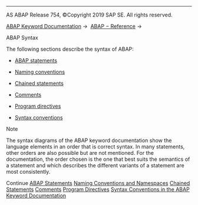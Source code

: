   

* * *

AS ABAP Release 754, ©Copyright 2019 SAP SE. All rights reserved.

[ABAP Keyword Documentation](javascript:call_link\('abenabap.htm'\)) →  [ABAP − Reference](javascript:call_link\('abenabap_reference.htm'\)) → 

ABAP Syntax

The following sections describe the syntax of ABAP:

-   [ABAP statements](javascript:call_link\('abenabap_statements.htm'\))
    

-   [Naming conventions](javascript:call_link\('abennaming_conventions.htm'\))
    

-   [Chained statements](javascript:call_link\('abenchained_statements.htm'\))
    

-   [Comments](javascript:call_link\('abencomment.htm'\))
    

-   [Program directives](javascript:call_link\('abenprogram_directives.htm'\))
    

-   [Syntax conventions](javascript:call_link\('abensyntax_conventions.htm'\))

Note

The syntax diagrams of the ABAP keyword documentation show the language elements in an order that is correct syntax. In many statements, other orders are also possible but are not mentioned. For the documentation, the order chosen is the one that best suits the semantics of a statement and which describes the different variants of a statement are most consistently.

Continue
[ABAP Statements](javascript:call_link\('abenabap_statements.htm'\))
[Naming Conventions and Namespaces](javascript:call_link\('abennaming_conventions.htm'\))
[Chained Statements](javascript:call_link\('abenchained_statements.htm'\))
[Comments](javascript:call_link\('abencomment.htm'\))
[Program Directives](javascript:call_link\('abenprogram_directives.htm'\))
[Syntax Conventions in the ABAP Keyword Documentation](javascript:call_link\('abensyntax_conventions.htm'\))